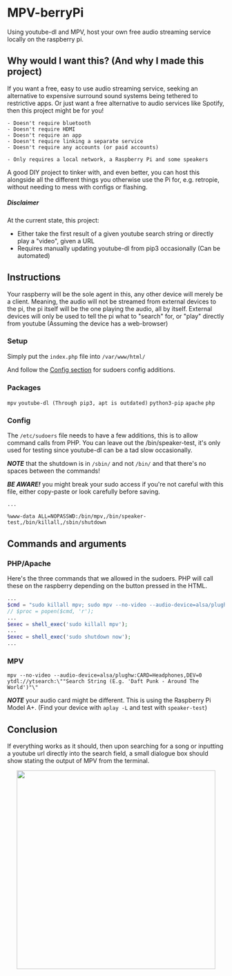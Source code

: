 # MPV-berryPi
Using youtube-dl and MPV, host your own free audio streaming service locally on the raspberry pi.

## Why would I want this? (And why I made this project)
If you want a free, easy to use audio streaming service, seeking an alternative to expensive surround sound systems being tethered to restrictive apps. Or just want a free alternative to audio services like Spotify, then this project might be for you!

```
- Doesn't require bluetooth
- Doesn't require HDMI
- Doesn't require an app
- Doesn't require linking a separate service
- Doesn't require any accounts (or paid accounts)
```
```
- Only requires a local network, a Raspberry Pi and some speakers
```

A good DIY project to tinker with, and even better, you can host this alongside all the different things you otherwise use the Pi for, e.g. retropie, without needing to mess with configs or flashing.

##### Disclaimer
At the current state, this project:
* Either take the first result of a given youtube search string or directly play a "video", given a URL
* Requires manually updating youtube-dl from pip3 occasionally (Can be automated)

## Instructions
Your raspberry will be the sole agent in this, any other device will merely be a client. Meaning, the audio will not be streamed from external devices to the pi, the pi itself will be the one playing the audio, all by itself. External devices will only be used to tell the pi what to "search" for, or "play" directly from youtube (Assuming the device has a web-browser)

### Setup
Simply put the ```index.php``` file into ```/var/www/html/```

And follow the [Config section](#config) for sudoers config additions.

### Packages
```mpv```
```youtube-dl (Through pip3, apt is outdated)```
```python3-pip```
```apache```
```php```

<a name="config"></a>
### Config
The `/etc/sudoers` file needs to have a few additions, this is to allow command calls from PHP. You can leave out the /bin/speaker-test, it's only used for testing since youtube-dl can be a tad slow occasionally. 

***NOTE*** that the shutdown is in ```/sbin/``` and not ```/bin/``` and that there's no spaces between the commands!

***BE AWARE!*** you might break your sudo access if you're not careful with this file, either copy-paste or look carefully before saving.

```
...

%www-data ALL=NOPASSWD:/bin/mpv,/bin/speaker-test,/bin/killall,/sbin/shutdown
```

## Commands and arguments

### PHP/Apache
Here's the three commands that we allowed in the sudoers. PHP will call these on the raspberry depending on the button pressed in the HTML.

```php
...
$cmd = "sudo killall mpv; sudo mpv --no-video --audio-device=alsa/plughw:CARD=Headphones,DEV=0 ytdl://ytsearch:\"".$_POST["query"]."\" & disown;";
// $proc = popen($cmd, 'r');
...
$exec = shell_exec('sudo killall mpv');
...
$exec = shell_exec('sudo shutdown now');
...
```

### MPV
```
mpv --no-video --audio-device=alsa/plughw:CARD=Headphones,DEV=0 ytdl://ytsearch:\""Search String (E.g. 'Daft Punk - Around The World')"\"
```
***NOTE*** your audio card might be different. This is using the Raspberry Pi Model A+. (Find your device with ```aplay -L``` and test with ```speaker-test```)


## Conclusion
If everything works as it should, then upon searching for a song or inputting a youtube url directly into the search field, a small dialogue box should show stating the output of MPV from the terminal.

<p align="center">
  <img width="460" src="https://user-images.githubusercontent.com/14123880/181582513-b67a50a7-20b7-4af9-ba25-e601cedff895.png">
</p>
